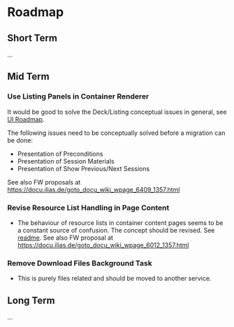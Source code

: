 # Roadmap

## Short Term

...

## Mid Term

### Use Listing Panels in Container Renderer

It would be good to solve the Deck/Listing conceptual issues in general, see [UI Roadmap](../../src/UI/ROADMAP.md#balance-or-unify-cards-and-items).

The following issues need to be conceptually solved before a migration can be done:
- Presentation of Preconditions
- Presentation of Session Materials
- Presentation of Show Previous/Next Sessions

See also FW proposals at https://docu.ilias.de/goto_docu_wiki_wpage_6409_1357.html

### Revise Resource List Handling in Page Content

- The behaviour of resource lists in container content pages seems to be a constant source of confusion. The concept should be revised. See [readme](README.md#business-rules). See also FW proposal at https://docu.ilias.de/goto_docu_wiki_wpage_6012_1357.html

### Remove Download Files Background Task

- This is purely files related and should be moved to another service.

## Long Term

...